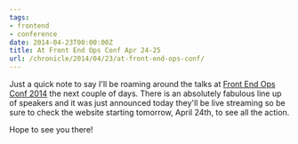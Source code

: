 ```yaml
---
tags:
- frontend
- conference
date: 2014-04-23T00:00:00Z
title: At Front End Ops Conf Apr 24-25
url: /chronicle/2014/04/23/at-front-end-ops-conf/
---
```


Just a quick note to say I'll be roaming around the talks at [Front End Ops Conf 2014](http://www.feopsconf.com/) the next couple of days. There is an absolutely fabulous line up of speakers and it was just announced today they'll be live streaming so be sure to check the website starting tomorrow, April 24th, to see all the action.

Hope to see you there!